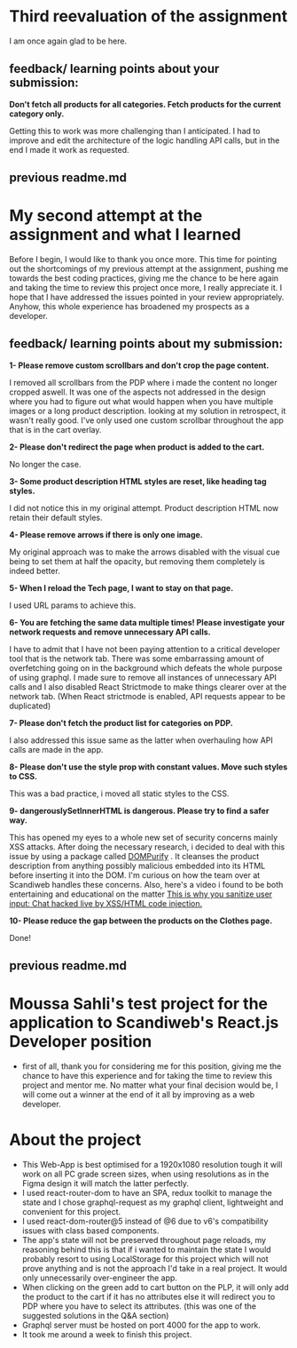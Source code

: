 # Third reevaluation of the assignment
I am once again glad to be here.
## feedback/ learning points about your submission:

**Don't fetch all products for all categories. Fetch products for the current category only.**

Getting this to work was more challenging than I anticipated. I had to improve and edit the architecture of the logic handling API calls, but in the end I made it work as requested.

## previous readme.md 
# My second attempt at the assignment and what I learned
Before I begin, I would like to thank you once more. This time for pointing out the shortcomings of my previous attempt at the assignment, pushing me towards the best coding practices, giving me the chance to be here again and taking the time to review this project once more, I really appreciate it. I hope that I have addressed the issues pointed in your review appropriately. Anyhow, this whole experience has broadened my prospects as a developer.

## feedback/ learning points about my submission:

**1- Please remove custom scrollbars and don't crop the page content.**

I removed all scrollbars from the PDP where i made the content no longer cropped aswell. It was one of the aspects not addressed in the design where you had to figure out what would happen when you have multiple images or a long product description. looking at my solution in retrospect, it wasn't really good. I've only used one custom scrollbar throughout the app that is in the cart overlay.

**2- Please don't redirect the page when product is added to the cart.**

No longer the case.

**3- Some product description HTML styles are reset, like heading tag styles.**

I did not notice this in my original attempt. Product description HTML now retain their default styles.

**4- Please remove arrows if there is only one image.**

My original approach was to make the arrows disabled with the visual cue being to set them at half the opacity, but removing them completely is indeed better.

**5- When I reload the Tech page, I want to stay on that page.**

I used URL params to achieve this.

**6- You are fetching the same data multiple times! Please investigate your network requests and remove unnecessary API calls.**

I have to admit that I have not been paying attention to a critical developer tool that is the network tab. There was some embarrassing amount of overfetching going on in the background which defeats the whole purpose of using graphql. I made sure to remove all instances of unnecessary API calls and I also disabled React Strictmode to make things clearer over at the network tab. (When React strictmode is enabled, API requests appear to be duplicated)

**7- Please don't fetch the product list for categories on PDP.**

I also addressed this issue same as the latter when overhauling how API calls are made in the app.

**8- Please don't use the style prop with constant values. Move such styles to CSS.**

This was a bad practice, i moved all static styles to the CSS.

**9- dangerouslySetInnerHTML is dangerous. Please try to find a safer way.**

This has opened my eyes to a whole new set of security concerns mainly XSS attacks. After doing the necessary research, i decided to deal with this issue by using a package called <a href="https://github.com/cure53/DOMPurify" target="_blank">DOMPurify</a>
. It cleanses the product description from anything possibly malicious embedded into its HTML before inserting it into the DOM. I'm curious on how the team over at Scandiweb handles these concerns. Also, here's a video i found to be both entertaining and educational on the matter <a href="https://www.youtube.com/watch?v=2GtbY1XWGlQ&t=206s" target="_blank">This is why you sanitize user input: Chat hacked live by XSS/HTML code injection.</a>

**10- Please reduce the gap between the products on the Clothes page.**

Done!

## previous readme.md 

# Moussa Sahli's test project for the application to Scandiweb's React.js Developer position 
* first of all, thank you for considering me for this position, giving me the chance to have this experience and for taking the time to review this project and mentor me. No matter what your final decision would be, I will come out a winner at the end of it all by improving as a web developer.

# About the project
* This Web-App is best optimised for a 1920x1080 resolution tough it will work on all PC grade screen sizes, when using resolutions as in the Figma design it will match the latter perfectly. 
* I used react-router-dom to have an SPA, redux toolkit to manage the state and I chose graphql-request as my graphql client, lightweight and convenient for this project.
* I used react-dom-router@5 instead of @6 due to v6's compatibility issues with class based components.
* The app's state will not be preserved throughout page reloads, my reasoning behind this is that if i wanted to maintain the state I would probably resort to using LocalStorage for this project which will not prove anything and is not the approach I'd take in a real project. It would only unnecessarily over-engineer the app. 
* When clicking on the green add to cart button on the PLP, it will only add the product to the cart if it has no attributes else it will redirect you to PDP where you have to select its attributes. (this was one of the suggested solutions in the Q&A section)
* Graphql server must be hosted on port 4000 for the app to work. 
* It took me around a week to finish this project.

